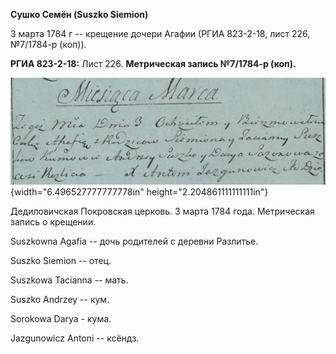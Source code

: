 **Сушко Семён (Suszko Siemion)**

3 марта 1784 г -- крещение дочери Агафии (РГИА 823-2-18, лист 226,
№7/1784-р (коп)).

**РГИА 823-2-18:** Лист 226. **Метрическая запись №7/1784-р (коп).**

![](./media/fec66988cb9f48ce653d25d81eec95d80614ad7b.png){width="6.496527777777778in"
height="2.204861111111111in"}

Дедиловичская Покровская церковь. 3 марта 1784 года. Метрическая запись
о крещении.

Suszkowna Agafia -- дочь родителей с деревни Разлитье.

Suszko Siemion -- отец.

Suszkowa Tacianna -- мать.

Suszko Andrzey -- кум.

Sorokowa Darya - кума.

Jazgunowicz Antoni -- ксёндз.
